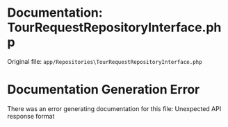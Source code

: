 # Documentation: TourRequestRepositoryInterface.php

Original file: `app/Repositories\TourRequestRepositoryInterface.php`

# Documentation Generation Error

There was an error generating documentation for this file: Unexpected API response format